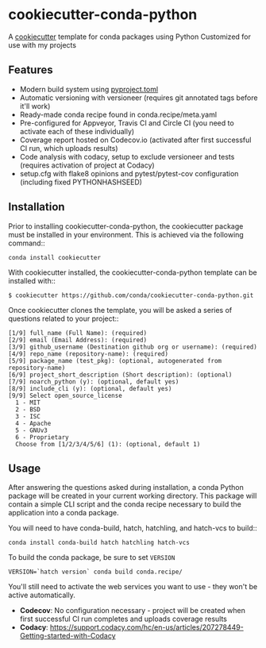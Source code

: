 # cookiecutter-conda-python
A [cookiecutter](https://www.github.com/audreyr/cookiecutter "cookiecutter") template for
conda packages using Python
 Customized for use with my projects

## Features

 - Modern build system using [pyproject.toml](https://packaging.python.org/en/latest/guides/writing-pyproject-toml/)
 - Automatic versioning with versioneer (requires git annotated tags before it'll work)
 - Ready-made conda recipe found in conda.recipe/meta.yaml
 - Pre-configured for Appveyor, Travis CI and Circle CI (you need to activate each of these individually)
 - Coverage report hosted on Codecov.io (activated after first successful CI run, which uploads results)
 - Code analysis with codacy, setup to exclude versioneer and tests (requires activation of project at Codacy)
 - setup.cfg with flake8 opinions and pytest/pytest-cov configuration (including fixed PYTHONHASHSEED)

## Installation

Prior to installing cookiecutter-conda-python, the cookiecutter package must be installed in your environment. This is achieved via the following command::

    conda install cookiecutter

With cookiecutter installed, the cookiecutter-conda-python template can be installed with::

    $ cookiecutter https://github.com/conda/cookiecutter-conda-python.git

Once cookiecutter clones the template, you will be asked a series of questions related to your project::

    [1/9] full_name (Full Name): (required)
    [2/9] email (Email Address): (required)
    [3/9] github_username (Destination github org or username): (required)
    [4/9] repo_name (repository-name): (required)
    [5/9] package_name (test_pkg): (optional, autogenerated from repository-name)
    [6/9] project_short_description (Short description): (optional)
    [7/9] noarch_python (y): (optional, default yes)
    [8/9] include_cli (y): (optional, default yes)
    [9/9] Select open_source_license
      1 - MIT
      2 - BSD
      3 - ISC
      4 - Apache
      5 - GNUv3
      6 - Proprietary
      Choose from [1/2/3/4/5/6] (1): (optional, default 1)

## Usage

After answering the questions asked during installation, a conda Python package will be
created in your current working directory. This package will contain a simple CLI script
and the conda recipe necessary to build the application into a conda package.

You will need to have conda-build, hatch, hatchling, and hatch-vcs to build::

    conda install conda-build hatch hatchling hatch-vcs

To build the conda package, be sure to set `VERSION`

    VERSION=`hatch version` conda build conda.recipe/

You'll still need to activate the web services you want to use - they won't be active automatically.

 - __Codecov__: No configuration necessary - project will be created when first successful CI run completes and uploads coverage results
 - __Codacy__: https://support.codacy.com/hc/en-us/articles/207278449-Getting-started-with-Codacy
